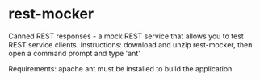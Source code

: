 rest-mocker
===========

Canned REST responses - a mock REST service that allows you to test REST service clients.
Instructions: download and unzip rest-mocker, then open a command prompt and type 'ant'

Requirements: apache ant must be installed to build the application
